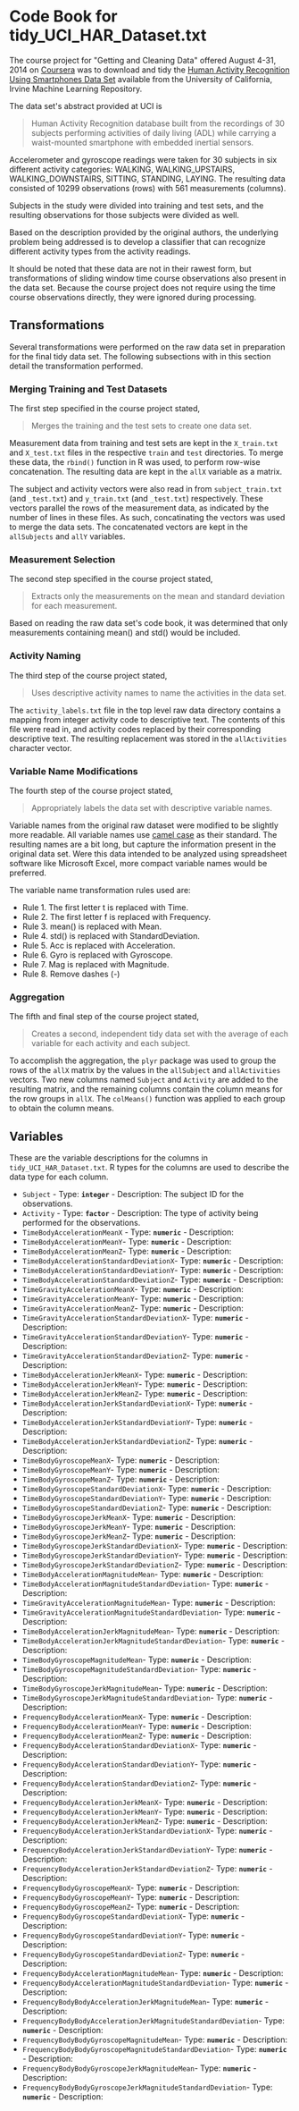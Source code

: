 Code Book for tidy_UCI_HAR_Dataset.txt
======================================

The course project for "Getting and Cleaning Data" 
offered August 4-31, 2014 on [Coursera](http://www.coursera.org)
was to download and tidy the 
[Human Activity Recognition Using Smartphones Data Set](http://archive.ics.uci.edu/ml/datasets/Human+Activity+Recognition+Using+Smartphones)
available from the University of California, Irvine Machine Learning Repository.

The data set's abstract provided at UCI is

> Human Activity Recognition database built from the recordings of 30 subjects
> performing activities of daily living (ADL) while carrying a 
> waist-mounted smartphone with embedded inertial sensors.

Accelerometer and gyroscope readings were taken for 30 subjects in six
different activity categories: WALKING, WALKING_UPSTAIRS, WALKING_DOWNSTAIRS, 
SITTING, STANDING, LAYING. The resulting data consisted of 10299 observations
(rows) with 561 measurements (columns). 

Subjects in the study were divided into training and test sets,
and the resulting observations for those subjects were divided as well.

Based on the description provided by the original authors,
the underlying problem being addressed is to develop
a classifier that can recognize different activity types
from the activity readings.

It should be noted that these
data are not in their rawest form, but transformations of sliding window
time course observations also present in the data set. Because the
course project does not require using the time course observations
directly, they were ignored during processing.

## Transformations

Several transformations were performed on the raw data set
in preparation for the final tidy data set. The following
subsections with in this section detail the transformation
performed.

### Merging Training and Test Datasets

The first step specified in the course project stated,

> Merges the training and the test sets to create one data set.

Measurement data from training and test sets are kept in the
`X_train.txt` and `X_test.txt` files in the respective `train`
and `test` directories. To merge these data, the `rbind()` function
in R was used, to perform row-wise concatenation. The resulting
data are kept in the `allX` variable as a matrix.

The subject and activity vectors 
were also read in from `subject_train.txt` (and `_test.txt`) 
and `y_train.txt` (and `_test.txt`) respectively.
These vectors parallel the rows of the measurement data,
as indicated by the number of lines in these files.
As such, concatinating the vectors was used to merge the data sets.
The concatenated vectors are kept in the `allSubjects` and
`allY` variables.

### Measurement Selection

The second step specified in the course project stated,

> Extracts only the measurements on the mean and standard 
> deviation for each measurement.

Based on reading the raw data set's code book, it was determined that
only measurements containing mean() and std() would be included.

### Activity Naming

The third step of the course project stated,

> Uses descriptive activity names to name the activities in 
> the data set.

The `activity_labels.txt` file in the top level raw data directory
contains a mapping from integer activity code to descriptive text.
The contents of this file were read in, and activity codes replaced
by their corresponding descriptive text.
The resulting replacement was stored in the `allActivities` 
character vector.

### Variable Name Modifications

The fourth step of the course project stated,

> Appropriately labels the data set with descriptive variable names.

Variable names from the original raw dataset were modified to be
slightly more readable. All variable names use 
[camel case](http://en.wikipedia.org/wiki/CamelCase)
as their standard.
The resulting names are a bit long, but capture the information
present in the original data set.
Were this data intended 
to be analyzed using spreadsheet software like
Microsoft Excel, more compact variable names would be preferred.

The variable name transformation rules used are:

* Rule 1. The first letter t is replaced with Time.
* Rule 2. The first letter f is replaced with Frequency.
* Rule 3. mean() is replaced with Mean.
* Rule 4. std() is replaced with StandardDeviation.
* Rule 5. Acc is replaced with Acceleration.
* Rule 6. Gyro is replaced with Gyroscope.
* Rule 7. Mag is replaced with Magnitude.
* Rule 8. Remove dashes (-)

### Aggregation

The fifth and final step of the course project stated,

> Creates a second, independent tidy data set with the average of each 
> variable for each activity and each subject.

To accomplish the aggregation,
the `plyr` package was used
to group the rows of the `allX` matrix
by the values in the `allSubject` and `allActivities` vectors.
Two new columns named `Subject` and `Activity` are added
to the resulting matrix, and the remaining columns contain
the column means for the row groups in `allX`.
The `colMeans()` function was applied to each group
to obtain the column means.

## Variables
These are the variable descriptions for the columns in 
`tidy_UCI_HAR_Dataset.txt`. R types for the columns are used to describe
the data type for each column.

* `Subject` - Type: __`integer`__ - Description: The subject ID for the 
observations.
* `Activity` - Type: __`factor`__ - Description: The type of activity being 
performed for the observations.
* `TimeBodyAccelerationMeanX` - Type: __`numeric`__ - Description:
* `TimeBodyAccelerationMeanY`- Type: __`numeric`__ - Description: 
* `TimeBodyAccelerationMeanZ`- Type: __`numeric`__ - Description:
* `TimeBodyAccelerationStandardDeviationX`- Type: __`numeric`__ - Description:
* `TimeBodyAccelerationStandardDeviationY`- Type: __`numeric`__ - Description:
* `TimeBodyAccelerationStandardDeviationZ`- Type: __`numeric`__ - Description:
* `TimeGravityAccelerationMeanX`- Type: __`numeric`__ - Description:
* `TimeGravityAccelerationMeanY`- Type: __`numeric`__ - Description:
* `TimeGravityAccelerationMeanZ`- Type: __`numeric`__ - Description:
* `TimeGravityAccelerationStandardDeviationX`- Type: __`numeric`__ - Description:
* `TimeGravityAccelerationStandardDeviationY`- Type: __`numeric`__ - Description:
* `TimeGravityAccelerationStandardDeviationZ`- Type: __`numeric`__ - Description:
* `TimeBodyAccelerationJerkMeanX`- Type: __`numeric`__ - Description:
* `TimeBodyAccelerationJerkMeanY`- Type: __`numeric`__ - Description:
* `TimeBodyAccelerationJerkMeanZ`- Type: __`numeric`__ - Description:
* `TimeBodyAccelerationJerkStandardDeviationX`- Type: __`numeric`__ - Description:
* `TimeBodyAccelerationJerkStandardDeviationY`- Type: __`numeric`__ - Description:
* `TimeBodyAccelerationJerkStandardDeviationZ`- Type: __`numeric`__ - Description:
* `TimeBodyGyroscopeMeanX`- Type: __`numeric`__ - Description:
* `TimeBodyGyroscopeMeanY`- Type: __`numeric`__ - Description:
* `TimeBodyGyroscopeMeanZ`- Type: __`numeric`__ - Description:
* `TimeBodyGyroscopeStandardDeviationX`- Type: __`numeric`__ - Description:
* `TimeBodyGyroscopeStandardDeviationY`- Type: __`numeric`__ - Description:
* `TimeBodyGyroscopeStandardDeviationZ`- Type: __`numeric`__ - Description:
* `TimeBodyGyroscopeJerkMeanX`- Type: __`numeric`__ - Description:
* `TimeBodyGyroscopeJerkMeanY`- Type: __`numeric`__ - Description:
* `TimeBodyGyroscopeJerkMeanZ`- Type: __`numeric`__ - Description:
* `TimeBodyGyroscopeJerkStandardDeviationX`- Type: __`numeric`__ - Description:
* `TimeBodyGyroscopeJerkStandardDeviationY`- Type: __`numeric`__ - Description:
* `TimeBodyGyroscopeJerkStandardDeviationZ`- Type: __`numeric`__ - Description:
* `TimeBodyAccelerationMagnitudeMean`- Type: __`numeric`__ - Description:
* `TimeBodyAccelerationMagnitudeStandardDeviation`- Type: __`numeric`__ - Description:
* `TimeGravityAccelerationMagnitudeMean`- Type: __`numeric`__ - Description:
* `TimeGravityAccelerationMagnitudeStandardDeviation`- Type: __`numeric`__ - Description:
* `TimeBodyAccelerationJerkMagnitudeMean`- Type: __`numeric`__ - Description:
* `TimeBodyAccelerationJerkMagnitudeStandardDeviation`- Type: __`numeric`__ - Description:
* `TimeBodyGyroscopeMagnitudeMean`- Type: __`numeric`__ - Description:
* `TimeBodyGyroscopeMagnitudeStandardDeviation`- Type: __`numeric`__ - Description:
* `TimeBodyGyroscopeJerkMagnitudeMean`- Type: __`numeric`__ - Description:
* `TimeBodyGyroscopeJerkMagnitudeStandardDeviation`- Type: __`numeric`__ - Description:
* `FrequencyBodyAccelerationMeanX`- Type: __`numeric`__ - Description:
* `FrequencyBodyAccelerationMeanY`- Type: __`numeric`__ - Description:
* `FrequencyBodyAccelerationMeanZ`- Type: __`numeric`__ - Description:
* `FrequencyBodyAccelerationStandardDeviationX`- Type: __`numeric`__ - Description:
* `FrequencyBodyAccelerationStandardDeviationY`- Type: __`numeric`__ - Description:
* `FrequencyBodyAccelerationStandardDeviationZ`- Type: __`numeric`__ - Description:
* `FrequencyBodyAccelerationJerkMeanX`- Type: __`numeric`__ - Description:
* `FrequencyBodyAccelerationJerkMeanY`- Type: __`numeric`__ - Description:
* `FrequencyBodyAccelerationJerkMeanZ`- Type: __`numeric`__ - Description:
* `FrequencyBodyAccelerationJerkStandardDeviationX`- Type: __`numeric`__ - Description:
* `FrequencyBodyAccelerationJerkStandardDeviationY`- Type: __`numeric`__ - Description:
* `FrequencyBodyAccelerationJerkStandardDeviationZ`- Type: __`numeric`__ - Description:
* `FrequencyBodyGyroscopeMeanX`- Type: __`numeric`__ - Description:
* `FrequencyBodyGyroscopeMeanY`- Type: __`numeric`__ - Description:
* `FrequencyBodyGyroscopeMeanZ`- Type: __`numeric`__ - Description:
* `FrequencyBodyGyroscopeStandardDeviationX`- Type: __`numeric`__ - Description:
* `FrequencyBodyGyroscopeStandardDeviationY`- Type: __`numeric`__ - Description:
* `FrequencyBodyGyroscopeStandardDeviationZ`- Type: __`numeric`__ - Description:
* `FrequencyBodyAccelerationMagnitudeMean`- Type: __`numeric`__ - Description:
* `FrequencyBodyAccelerationMagnitudeStandardDeviation`- Type: __`numeric`__ - Description:
* `FrequencyBodyBodyAccelerationJerkMagnitudeMean`- Type: __`numeric`__ - Description:
* `FrequencyBodyBodyAccelerationJerkMagnitudeStandardDeviation`- Type: __`numeric`__ - Description:
* `FrequencyBodyBodyGyroscopeMagnitudeMean`- Type: __`numeric`__ - Description:
* `FrequencyBodyBodyGyroscopeMagnitudeStandardDeviation`- Type: __`numeric`__ - Description:
* `FrequencyBodyBodyGyroscopeJerkMagnitudeMean`- Type: __`numeric`__ - Description:
* `FrequencyBodyBodyGyroscopeJerkMagnitudeStandardDeviation`- Type: __`numeric`__ - Description:
